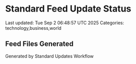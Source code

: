 # Standard Feed Update Status
Last updated: Tue Sep  2 06:48:57 UTC 2025
Categories: technology,business,world

## Feed Files Generated

Generated by Standard Updates Workflow
